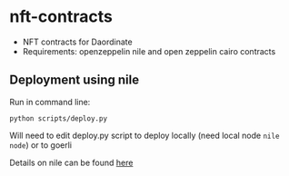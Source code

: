 # nft-contracts

- NFT contracts for Daordinate
- Requirements: openzeppelin nile and open zeppelin cairo contracts

## Deployment using nile

Run in command line:

`python scripts/deploy.py`

Will need to edit deploy.py script to deploy locally (need local node `nile node`) or to goerli

Details on nile can be found [here](https://github.com/OpenZeppelin/nile)
